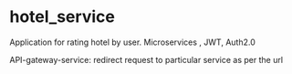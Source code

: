 # hotel_service
Application for rating hotel by user.  Microservices , JWT, Auth2.0 

API-gateway-service: redirect request to particular service as per the url


